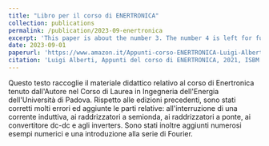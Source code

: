 ```yaml
---
title: "Libro per il corso di ENERTRONICA"
collection: publications
permalink: /publication/2023-09-enertronica
excerpt: 'This paper is about the number 3. The number 4 is left for future work.'
date: 2023-09-01
paperurl: 'https://www.amazon.it/Appunti-corso-ENERTRONICA-Luigi-Alberti/dp/B09GXKMNL2/ref=sr_1_1?__mk_it_IT=%C3%85M%C3%85%C5%BD%C3%95%C3%91&crid=2QMTZHBEWZ4P8&dib=eyJ2IjoiMSJ9.DlP8FKzch5uZH5d062lbNQ.XFKZn9nGdbyAC8wiCi25ARm2Jqxzue7TYh0FslUZkkM&dib_tag=se&keywords=enertronica&qid=1715095894&sprefix=enertronica%2Caps%2C135&sr=8-1'
citation: 'Luigi Alberti, Appunti del corso di ENERTRONICA, 2021, ISBM 979-8471858589, 273 pagine.'
---
```


Questo testo raccoglie il materiale didattico relativo al corso di Enertronica
tenuto dall'Autore nel Corso di Laurea in Ingegneria dell'Energia
dell'Università di Padova. Rispetto alle edizioni precedenti, sono stati
corretti molti errori ed aggiunte le parti relative: all'interruzione di
una corrente induttiva, ai raddrizzatori a semionda, ai raddrizzatori a ponte,
ai convertitore dc-dc e agli inverters. Sono stati inoltre aggiunti numerosi
esempi numerici e una introduzione alla serie di Fourier.
